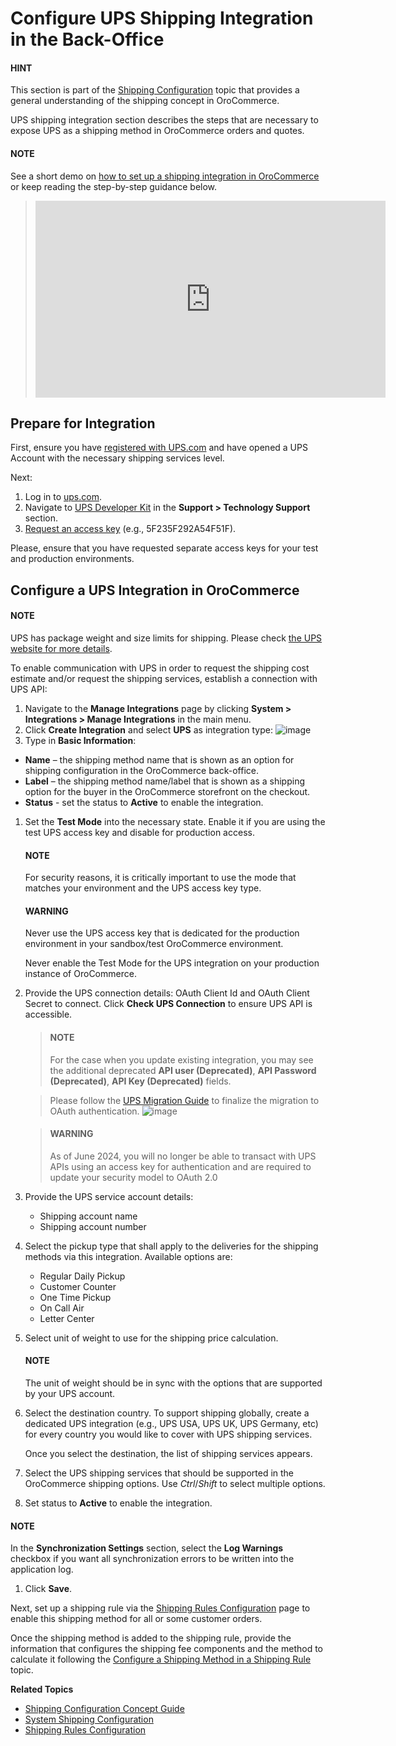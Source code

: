 <a id="doc-integrations-ups"></a>

# Configure UPS Shipping Integration in the Back-Office

#### HINT
This section is part of the [Shipping Configuration](../../../../concept-guides/administration/shipping-configuration/index.md#admin-guide-shipping) topic that provides a general understanding of the shipping concept in OroCommerce.

UPS shipping integration section describes the steps that are necessary to expose UPS as a shipping method in OroCommerce orders and quotes.

#### NOTE
See a short demo on <a href="https://academy.oroinc.com/media-library/create-shipping-integrations" target="_blank">how to set up a shipping integration in OroCommerce</a> or keep reading the step-by-step guidance below.

> <iframe width="560" height="315" src="https://www.youtube.com/embed/ileKXVTG6B8" frameborder="0" allowfullscreen></iframe>

## Prepare for Integration

First, ensure you have <a href="https://www.ups.com/one-to-one/register" target="_blank">registered with UPS.com</a> and have opened a UPS Account with the necessary shipping services level.

Next:

1. Log in to <a href="https://ups.com" target="_blank">ups.com</a>.
2. Navigate to <a href="https://www.ups.com/upsdeveloperkit/" target="_blank">UPS Developer Kit</a> in the **Support > Technology Support** section.
3. <a href="https://www.ups.com/upsdeveloperkit/requestaccesskey?loc=en_US" target="_blank">Request an access key</a> (e.g., 5F235F292A54F51F).

Please, ensure that you have requested separate access keys for your test and production environments.

## Configure a UPS Integration in OroCommerce

#### NOTE
UPS has package weight and size limits for shipping. Please check <a href="https://www.ups.com/us/en/shipping/order-supplies.page" target="_blank">the UPS website for more details</a>.

To enable communication with UPS in order to request the shipping cost estimate and/or request the shipping services, establish a connection with UPS API:

1. Navigate to the **Manage Integrations** page by clicking **System > Integrations > Manage Integrations** in the main menu.
2. Click **Create Integration** and select **UPS** as integration type:
   ![image](user/img/system/integrations/CreateUPSIntegration.png)
3. Type in **Basic Information**:

* **Name** – the shipping method name that is shown as an option for shipping configuration in the OroCommerce back-office.
* **Label** – the shipping method name/label that is shown as a shipping option for the buyer in the OroCommerce storefront on the checkout.
* **Status** - set the status to **Active** to enable the integration.

1. Set the **Test Mode** into the necessary state. Enable it if you are using the test UPS access key and disable for production access.

   #### NOTE
   For security reasons, it is critically important to use the mode that matches your environment and the UPS access key type.

   #### WARNING
   Never use the UPS access key that is dedicated for the production environment in your sandbox/test OroCommerce environment.

   Never enable the Test Mode for the UPS integration on your production instance of OroCommerce.
2. Provide the UPS connection details: OAuth Client Id and OAuth Client Secret to connect. Click **Check UPS Connection** to ensure UPS API is accessible.
   > #### NOTE
   > For the case when you update existing integration, you may see the additional deprecated **API user (Deprecated)**, **API Password (Deprecated)**, **API Key (Deprecated)** fields.

   > Please follow the <a href="https://developer.ups.com/oauth-developer-guide?loc=en_US" target="_blank">UPS Migration Guide</a> to finalize the migration to OAuth authentication.
   > ![image](user/img/system/integrations/UpdateUPSIntegration.png)

   > #### WARNING
   > As of June 2024, you will no longer be able to transact with UPS APIs using an access key for authentication and are required to update your security model to OAuth 2.0
3. Provide the UPS service account details:
   * Shipping account name
   * Shipping account number
4. Select the pickup type that shall apply to the deliveries for the shipping methods via this integration. Available options are:
   * Regular Daily Pickup
   * Customer Counter
   * One Time Pickup
   * On Call Air
   * Letter Center
5. Select unit of weight to use for the shipping price calculation.

   #### NOTE
   The unit of weight should be in sync with the options that are supported by your UPS account.
6. Select the destination country. To support shipping globally, create a dedicated UPS integration (e.g., UPS USA, UPS UK, UPS Germany, etc) for every country you would like to cover with UPS shipping services.

   Once you select the destination, the list of shipping services appears.
7. Select the UPS shipping services that should be supported in the OroCommerce shipping options. Use *Ctrl*/*Shift* to select multiple options.
8. Set status to **Active** to enable the integration.

#### NOTE
In the **Synchronization Settings** section, select the **Log Warnings** checkbox if you want all synchronization errors to be written into the application log.

1. Click **Save**.

Next, set up a shipping rule via the [Shipping Rules Configuration](../../shipping-rules/index.md#sys-shipping-rules) page to enable this shipping method for all or some customer orders.

Once the shipping method is added to the shipping rule, provide the information that configures the shipping fee components and the method to calculate it following the [Configure a Shipping Method in a Shipping Rule](../../shipping-rules/index.md#doc-shipping-rules-shipping-methods-detailed) topic.

**Related Topics**

* [Shipping Configuration Concept Guide](../../../../concept-guides/administration/shipping-configuration/index.md#admin-guide-shipping)
* [System Shipping Configuration](../../configuration/commerce/shipping/index.md#configuration-guide-commerce-configuration-shipping)
* [Shipping Rules Configuration](../../shipping-rules/index.md#sys-shipping-rules)
